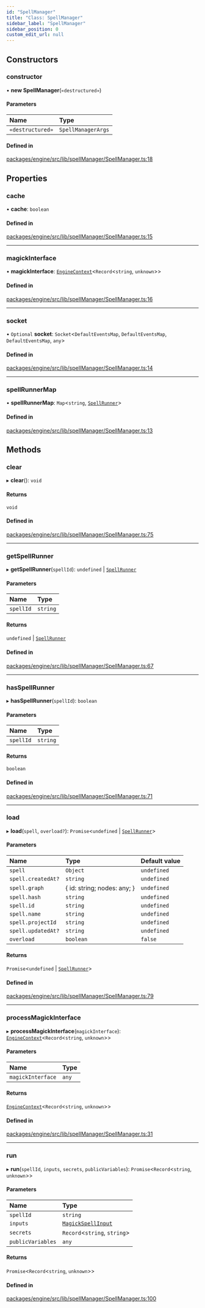```yaml
---
id: "SpellManager"
title: "Class: SpellManager"
sidebar_label: "SpellManager"
sidebar_position: 0
custom_edit_url: null
---
```


## Constructors

### constructor

• **new SpellManager**(`«destructured»`)

#### Parameters

| Name | Type |
| :------ | :------ |
| `«destructured»` | `SpellManagerArgs` |

#### Defined in

[packages/engine/src/lib/spellManager/SpellManager.ts:18](https://github.com/Oneirocom/MagickML/blob/dcf6d21c/packages/engine/src/lib/spellManager/SpellManager.ts#L18)

## Properties

### cache

• **cache**: `boolean`

#### Defined in

[packages/engine/src/lib/spellManager/SpellManager.ts:15](https://github.com/Oneirocom/MagickML/blob/dcf6d21c/packages/engine/src/lib/spellManager/SpellManager.ts#L15)

___

### magickInterface

• **magickInterface**: [`EngineContext`](../#enginecontext)<`Record`<`string`, `unknown`\>\>

#### Defined in

[packages/engine/src/lib/spellManager/SpellManager.ts:16](https://github.com/Oneirocom/MagickML/blob/dcf6d21c/packages/engine/src/lib/spellManager/SpellManager.ts#L16)

___

### socket

• `Optional` **socket**: `Socket`<`DefaultEventsMap`, `DefaultEventsMap`, `DefaultEventsMap`, `any`\>

#### Defined in

[packages/engine/src/lib/spellManager/SpellManager.ts:14](https://github.com/Oneirocom/MagickML/blob/dcf6d21c/packages/engine/src/lib/spellManager/SpellManager.ts#L14)

___

### spellRunnerMap

• **spellRunnerMap**: `Map`<`string`, [`SpellRunner`](SpellRunner.md)\>

#### Defined in

[packages/engine/src/lib/spellManager/SpellManager.ts:13](https://github.com/Oneirocom/MagickML/blob/dcf6d21c/packages/engine/src/lib/spellManager/SpellManager.ts#L13)

## Methods

### clear

▸ **clear**(): `void`

#### Returns

`void`

#### Defined in

[packages/engine/src/lib/spellManager/SpellManager.ts:75](https://github.com/Oneirocom/MagickML/blob/dcf6d21c/packages/engine/src/lib/spellManager/SpellManager.ts#L75)

___

### getSpellRunner

▸ **getSpellRunner**(`spellId`): `undefined` \| [`SpellRunner`](SpellRunner.md)

#### Parameters

| Name | Type |
| :------ | :------ |
| `spellId` | `string` |

#### Returns

`undefined` \| [`SpellRunner`](SpellRunner.md)

#### Defined in

[packages/engine/src/lib/spellManager/SpellManager.ts:67](https://github.com/Oneirocom/MagickML/blob/dcf6d21c/packages/engine/src/lib/spellManager/SpellManager.ts#L67)

___

### hasSpellRunner

▸ **hasSpellRunner**(`spellId`): `boolean`

#### Parameters

| Name | Type |
| :------ | :------ |
| `spellId` | `string` |

#### Returns

`boolean`

#### Defined in

[packages/engine/src/lib/spellManager/SpellManager.ts:71](https://github.com/Oneirocom/MagickML/blob/dcf6d21c/packages/engine/src/lib/spellManager/SpellManager.ts#L71)

___

### load

▸ **load**(`spell`, `overload?`): `Promise`<`undefined` \| [`SpellRunner`](SpellRunner.md)\>

#### Parameters

| Name | Type | Default value |
| :------ | :------ | :------ |
| `spell` | `Object` | `undefined` |
| `spell.createdAt?` | `string` | `undefined` |
| `spell.graph` | { id: string; nodes: any; } | `undefined` |
| `spell.hash` | `string` | `undefined` |
| `spell.id` | `string` | `undefined` |
| `spell.name` | `string` | `undefined` |
| `spell.projectId` | `string` | `undefined` |
| `spell.updatedAt?` | `string` | `undefined` |
| `overload` | `boolean` | `false` |

#### Returns

`Promise`<`undefined` \| [`SpellRunner`](SpellRunner.md)\>

#### Defined in

[packages/engine/src/lib/spellManager/SpellManager.ts:79](https://github.com/Oneirocom/MagickML/blob/dcf6d21c/packages/engine/src/lib/spellManager/SpellManager.ts#L79)

___

### processMagickInterface

▸ **processMagickInterface**(`magickInterface`): [`EngineContext`](../#enginecontext)<`Record`<`string`, `unknown`\>\>

#### Parameters

| Name | Type |
| :------ | :------ |
| `magickInterface` | `any` |

#### Returns

[`EngineContext`](../#enginecontext)<`Record`<`string`, `unknown`\>\>

#### Defined in

[packages/engine/src/lib/spellManager/SpellManager.ts:31](https://github.com/Oneirocom/MagickML/blob/dcf6d21c/packages/engine/src/lib/spellManager/SpellManager.ts#L31)

___

### run

▸ **run**(`spellId`, `inputs`, `secrets`, `publicVariables`): `Promise`<`Record`<`string`, `unknown`\>\>

#### Parameters

| Name | Type |
| :------ | :------ |
| `spellId` | `string` |
| `inputs` | [`MagickSpellInput`](../#magickspellinput) |
| `secrets` | `Record`<`string`, `string`\> |
| `publicVariables` | `any` |

#### Returns

`Promise`<`Record`<`string`, `unknown`\>\>

#### Defined in

[packages/engine/src/lib/spellManager/SpellManager.ts:100](https://github.com/Oneirocom/MagickML/blob/dcf6d21c/packages/engine/src/lib/spellManager/SpellManager.ts#L100)
